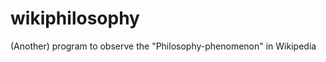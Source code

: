 wikiphilosophy
==============

(Another) program to observe the "Philosophy-phenomenon" in Wikipedia